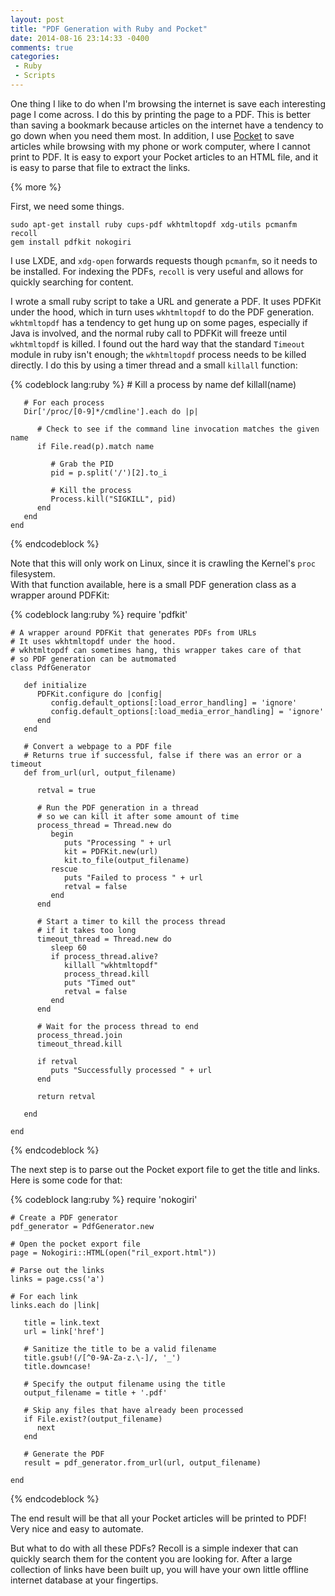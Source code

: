 ```yaml
---
layout: post
title: "PDF Generation with Ruby and Pocket"
date: 2014-08-16 23:14:33 -0400
comments: true
categories: 
 - Ruby
 - Scripts
---
```


One thing I like to do when I'm browsing the internet is save each interesting page I come across. 
I do this by printing the page to a PDF. This is better than saving a bookmark because articles on the internet have a tendency to go down when you need them most. 
In addition, I use [Pocket](http://getpocket.com/a/queue/list/) to save articles while browsing with my phone or work computer, where I cannot print to PDF. 
It is easy to export your Pocket articles to an HTML file, and it is easy to parse that file to extract the links.

{% more %}

First, we need some things.

    sudo apt-get install ruby cups-pdf wkhtmltopdf xdg-utils pcmanfm recoll
    gem install pdfkit nokogiri
    
I use LXDE, and `xdg-open` forwards requests though `pcmanfm`, so it needs to be installed. For indexing the PDFs, `recoll` is very useful and allows for quickly searching for content.

I wrote a small ruby script to take a URL and generate a PDF. It uses PDFKit under the hood, which in turn uses `wkhtmltopdf` to do the PDF generation. `wkhtmltopdf` has a tendency to get hung up on some pages, especially if Java is involved, and the normal ruby call to PDFKit will freeze until `wkhtmltopdf` is killed. I found out the hard way that the standard `Timeout` module in ruby isn't enough; the `wkhtmltopdf` process needs to be killed directly. I do this by using a timer thread and a small `killall` function:

{% codeblock lang:ruby %}
    # Kill a process by name
    def killall(name)
    
       # For each process
       Dir['/proc/[0-9]*/cmdline'].each do |p|
       
          # Check to see if the command line invocation matches the given name
          if File.read(p).match name
          
             # Grab the PID
             pid = p.split('/')[2].to_i
             
             # Kill the process
             Process.kill("SIGKILL", pid)
          end
       end
    end
{% endcodeblock %}

Note that this will only work on Linux, since it is crawling the Kernel's `proc` filesystem.  
With that function available, here is a small PDF generation class as a wrapper around PDFKit:

{% codeblock lang:ruby %}
    require 'pdfkit'
    
    # A wrapper around PDFKit that generates PDFs from URLs
    # It uses wkhtmltopdf under the hood.
    # wkhtmltopdf can sometimes hang, this wrapper takes care of that
    # so PDF generation can be autmomated
    class PdfGenerator
       
       def initialize
          PDFKit.configure do |config|
             config.default_options[:load_error_handling] = 'ignore'
             config.default_options[:load_media_error_handling] = 'ignore'
          end
       end
       
       # Convert a webpage to a PDF file
       # Returns true if successful, false if there was an error or a timeout
       def from_url(url, output_filename)
          
          retval = true
          
          # Run the PDF generation in a thread
          # so we can kill it after some amount of time
          process_thread = Thread.new do
             begin
                puts "Processing " + url
                kit = PDFKit.new(url)
                kit.to_file(output_filename)
             rescue
                puts "Failed to process " + url
                retval = false
             end
          end
       
          # Start a timer to kill the process thread
          # if it takes too long
          timeout_thread = Thread.new do
             sleep 60
             if process_thread.alive?
                killall "wkhtmltopdf"
                process_thread.kill
                puts "Timed out"
                retval = false
             end
          end
          
          # Wait for the process thread to end
          process_thread.join
          timeout_thread.kill
          
          if retval
             puts "Successfully processed " + url
          end
          
          return retval
          
       end
       
    end
{% endcodeblock %}

The next step is to parse out the Pocket export file to get the title and links. Here is some code for that:

{% codeblock lang:ruby %}
    require 'nokogiri'
    
    # Create a PDF generator
    pdf_generator = PdfGenerator.new
    
    # Open the pocket export file
    page = Nokogiri::HTML(open("ril_export.html"))
    
    # Parse out the links
    links = page.css('a')
    
    # For each link
    links.each do |link|
    
       title = link.text
       url = link['href']
    
       # Sanitize the title to be a valid filename
       title.gsub!(/[^0-9A-Za-z.\-]/, '_')
       title.downcase!
       
       # Specify the output filename using the title
       output_filename = title + '.pdf'
        
       # Skip any files that have already been processed
       if File.exist?(output_filename)
          next
       end
        
       # Generate the PDF
       result = pdf_generator.from_url(url, output_filename)
        
    end
{% endcodeblock %}

The end result will be that all your Pocket articles will be printed to PDF! Very nice and easy to automate.

But what to do with all these PDFs? Recoll is a simple indexer that can quickly search them for the content you are looking for. After a large collection of links have been built up, you will have your own little offline internet database at your fingertips.
